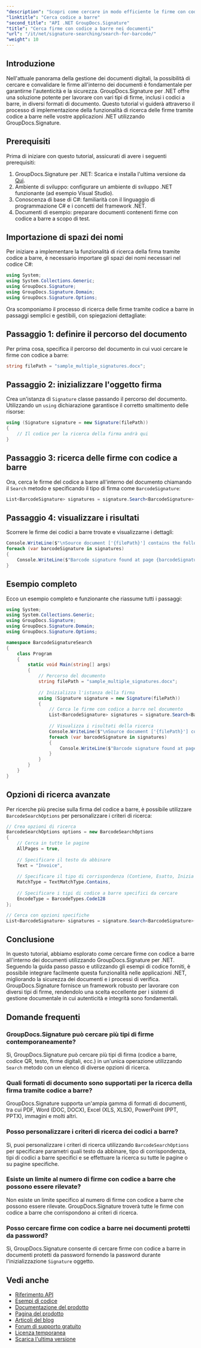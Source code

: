 ```yaml
---
"description": "Scopri come cercare in modo efficiente le firme con codice a barre nei documenti utilizzando GroupDocs.Signature per .NET con la nostra guida completa passo passo e gli esempi di codice."
"linktitle": "Cerca codice a barre"
"second_title": "API .NET GroupDocs.Signature"
"title": "Cerca firme con codice a barre nei documenti"
"url": "/it/net/signature-searching/search-for-barcode/"
"weight": 10
---
```


## Introduzione

Nell'attuale panorama della gestione dei documenti digitali, la possibilità di cercare e convalidare le firme all'interno dei documenti è fondamentale per garantirne l'autenticità e la sicurezza. GroupDocs.Signature per .NET offre una soluzione potente per lavorare con vari tipi di firme, inclusi i codici a barre, in diversi formati di documento. Questo tutorial vi guiderà attraverso il processo di implementazione della funzionalità di ricerca delle firme tramite codice a barre nelle vostre applicazioni .NET utilizzando GroupDocs.Signature.

## Prerequisiti

Prima di iniziare con questo tutorial, assicurati di avere i seguenti prerequisiti:

1. GroupDocs.Signature per .NET: Scarica e installa l'ultima versione da [Qui](https://releases.groupdocs.com/signature/net/).
2. Ambiente di sviluppo: configurare un ambiente di sviluppo .NET funzionante (ad esempio Visual Studio).
3. Conoscenza di base di C#: familiarità con il linguaggio di programmazione C# e i concetti del framework .NET.
4. Documenti di esempio: preparare documenti contenenti firme con codice a barre a scopo di test.

## Importazione di spazi dei nomi

Per iniziare a implementare la funzionalità di ricerca della firma tramite codice a barre, è necessario importare gli spazi dei nomi necessari nel codice C#:

```csharp
using System;
using System.Collections.Generic;
using GroupDocs.Signature;
using GroupDocs.Signature.Domain;
using GroupDocs.Signature.Options;
```

Ora scomponiamo il processo di ricerca delle firme tramite codice a barre in passaggi semplici e gestibili, con spiegazioni dettagliate:

## Passaggio 1: definire il percorso del documento

Per prima cosa, specifica il percorso del documento in cui vuoi cercare le firme con codice a barre:

```csharp
string filePath = "sample_multiple_signatures.docx";
```

## Passaggio 2: inizializzare l'oggetto firma

Crea un'istanza di `Signature` classe passando il percorso del documento. Utilizzando un `using` dichiarazione garantisce il corretto smaltimento delle risorse:

```csharp
using (Signature signature = new Signature(filePath))
{
    // Il codice per la ricerca della firma andrà qui
}
```

## Passaggio 3: ricerca delle firme con codice a barre

Ora, cerca le firme del codice a barre all'interno del documento chiamando il `Search` metodo e specificando il tipo di firma come `BarcodeSignature`:

```csharp
List<BarcodeSignature> signatures = signature.Search<BarcodeSignature>(SignatureType.Barcode);
```

## Passaggio 4: visualizzare i risultati

Scorrere le firme dei codici a barre trovate e visualizzarne i dettagli:

```csharp
Console.WriteLine($"\nSource document ['{filePath}'] contains the following barcode signatures:");
foreach (var barcodeSignature in signatures)
{
    Console.WriteLine($"Barcode signature found at page {barcodeSignature.PageNumber} with type {barcodeSignature.EncodeType.TypeName} and text '{barcodeSignature.Text}'");
}
```

## Esempio completo

Ecco un esempio completo e funzionante che riassume tutti i passaggi:

```csharp
using System;
using System.Collections.Generic;
using GroupDocs.Signature;
using GroupDocs.Signature.Domain;
using GroupDocs.Signature.Options;

namespace BarcodeSignatureSearch
{
    class Program
    {
        static void Main(string[] args)
        {
            // Percorso del documento
            string filePath = "sample_multiple_signatures.docx";
            
            // Inizializza l'istanza della firma
            using (Signature signature = new Signature(filePath))
            {
                // Cerca le firme con codice a barre nel documento
                List<BarcodeSignature> signatures = signature.Search<BarcodeSignature>(SignatureType.Barcode);
                
                // Visualizza i risultati della ricerca
                Console.WriteLine($"\nSource document ['{filePath}'] contains the following barcode signatures:");
                foreach (var barcodeSignature in signatures)
                {
                    Console.WriteLine($"Barcode signature found at page {barcodeSignature.PageNumber} with type {barcodeSignature.EncodeType.TypeName} and text '{barcodeSignature.Text}'");
                }
            }
        }
    }
}
```

## Opzioni di ricerca avanzate

Per ricerche più precise sulla firma del codice a barre, è possibile utilizzare `BarcodeSearchOptions` per personalizzare i criteri di ricerca:

```csharp
// Crea opzioni di ricerca
BarcodeSearchOptions options = new BarcodeSearchOptions
{
    // Cerca in tutte le pagine
    AllPages = true,
    
    // Specificare il testo da abbinare
    Text = "Invoice",
    
    // Specificare il tipo di corrispondenza (Contiene, Esatto, Inizia con, Termina con)
    MatchType = TextMatchType.Contains,
    
    // Specificare i tipi di codice a barre specifici da cercare
    EncodeType = BarcodeTypes.Code128
};

// Cerca con opzioni specifiche
List<BarcodeSignature> signatures = signature.Search<BarcodeSignature>(options);
```

## Conclusione

In questo tutorial, abbiamo esplorato come cercare firme con codice a barre all'interno dei documenti utilizzando GroupDocs.Signature per .NET. Seguendo la guida passo passo e utilizzando gli esempi di codice forniti, è possibile integrare facilmente questa funzionalità nelle applicazioni .NET, migliorando la sicurezza dei documenti e i processi di verifica. GroupDocs.Signature fornisce un framework robusto per lavorare con diversi tipi di firme, rendendolo una scelta eccellente per i sistemi di gestione documentale in cui autenticità e integrità sono fondamentali.

## Domande frequenti

### GroupDocs.Signature può cercare più tipi di firme contemporaneamente?

Sì, GroupDocs.Signature può cercare più tipi di firma (codice a barre, codice QR, testo, firme digitali, ecc.) in un'unica operazione utilizzando `Search` metodo con un elenco di diverse opzioni di ricerca.

### Quali formati di documento sono supportati per la ricerca della firma tramite codice a barre?

GroupDocs.Signature supporta un'ampia gamma di formati di documenti, tra cui PDF, Word (DOC, DOCX), Excel (XLS, XLSX), PowerPoint (PPT, PPTX), immagini e molti altri.

### Posso personalizzare i criteri di ricerca dei codici a barre?

Sì, puoi personalizzare i criteri di ricerca utilizzando `BarcodeSearchOptions` per specificare parametri quali testo da abbinare, tipo di corrispondenza, tipi di codici a barre specifici e se effettuare la ricerca su tutte le pagine o su pagine specifiche.

### Esiste un limite al numero di firme con codice a barre che possono essere rilevate?

Non esiste un limite specifico al numero di firme con codice a barre che possono essere rilevate. GroupDocs.Signature troverà tutte le firme con codice a barre che corrispondono ai criteri di ricerca.

### Posso cercare firme con codice a barre nei documenti protetti da password?

Sì, GroupDocs.Signature consente di cercare firme con codice a barre in documenti protetti da password fornendo la password durante l'inizializzazione `Signature` oggetto.

## Vedi anche

* [Riferimento API](https://reference.groupdocs.com/signature/net/)
* [Esempi di codice](https://github.com/groupdocs-signature/GroupDocs.Signature-for-.NET/tree/master/Examples)
* [Documentazione del prodotto](https://docs.groupdocs.com/signature/net/)
* [Pagina del prodotto](https://products.groupdocs.com/signature/net/)
* [Articoli del blog](https://blog.groupdocs.com/categories/groupdocs.signature-product-family/)
* [Forum di supporto gratuito](https://forum.groupdocs.com/c/signature/13)
* [Licenza temporanea](https://purchase.groupdocs.com/temporary-license/)
* [Scarica l'ultima versione](https://releases.groupdocs.com/signature/net/)